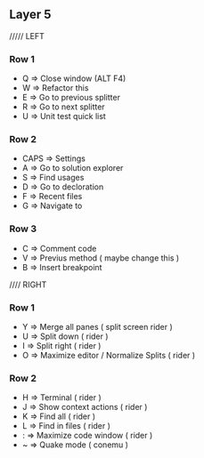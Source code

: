 ## Layer 5
///// LEFT
### Row 1
* Q => Close window (ALT F4)
* W => Refactor this
* E => Go to previous splitter
* R => Go to next splitter
* U => Unit test quick list

### Row 2
* CAPS => Settings
* A => Go to solution explorer
* S => Find usages
* D => Go to decloration
* F => Recent files
* G => Navigate to

### Row 3
* C => Comment code
* V => Previus method ( maybe change this )
* B => Insert breakpoint

//// RIGHT

### Row 1
* Y => Merge all panes ( split screen rider )
* U => Split down ( rider )
* I => Split right ( rider )
* O => Maximize editor / Normalize Splits ( rider )

### Row 2
* H => Terminal ( rider )
* J => Show context actions ( rider )
* K => Find all ( rider )
* L => Find in files ( rider )
* : => Maximize code window ( rider )
* ~ => Quake mode ( conemu )